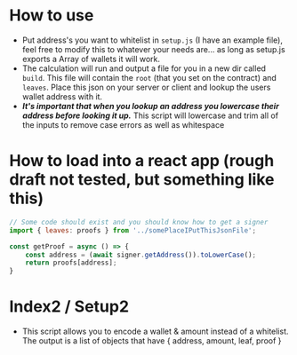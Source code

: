 # How to use
- Put address's you want to whitelist in `setup.js` (I have an example file), feel free to modify this to whatever your needs are... as long as setup.js exports a Array of wallets it will work.
- The calculation will run and output a file for you in a new dir called `build`. This file will contain the `root` (that you set on the contract) and `leaves`. Place this json on your server or client and lookup the users wallet address with it.
- ***It's important that when you lookup an address you lowercase their address before looking it up.*** This script will lowercase and trim all of the inputs to remove case errors as well as whitespace

# How to load into a react app (rough draft not tested, but something like this)
```javascript
// Some code should exist and you should know how to get a signer
import { leaves: proofs } from '../somePlaceIPutThisJsonFile';

const getProof = async () => {
	const address = (await signer.getAddress()).toLowerCase();
	return proofs[address];
}
```

# Index2 / Setup2
- This script allows you to encode a wallet & amount instead of a whitelist. The output is a list of objects that have { address, amount, leaf, proof }